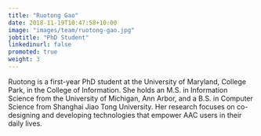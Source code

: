 ```yaml
---
title: "Ruotong Gao"
date: 2018-11-19T10:47:58+10:00
image: "images/team/ruotong-gao.jpg"
jobtitle: "PhD Student"
linkedinurl: false
promoted: true
weight: 3
---
```


Ruotong is a first-year PhD student at the University of Maryland, College Park, in the College of Information. She holds an M.S. in Information Science from the University of Michigan, Ann Arbor, and a B.S. in Computer Science from Shanghai Jiao Tong University. Her research focuses on co-designing and developing technologies that empower AAC users in their daily lives.
